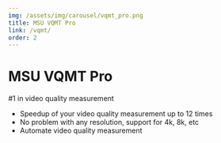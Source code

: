 ```yaml
---
img: /assets/img/carousel/vqmt_pro.png
title: MSU VQMT Pro
link: /vqmt/
order: 2
---
```

# MSU VQMT Pro
<span class="motto">#1 in video quality measurement</span>

* Speedup of your video quality measurement up to 12 times
* No problem with any resolution, support for 4k, 8k, etc
* Automate video quality measurement
